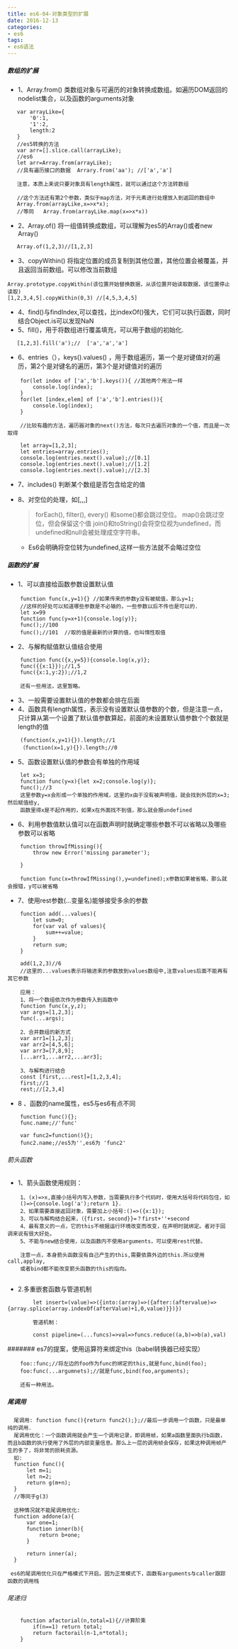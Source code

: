 ```yaml
---
title: es6-04-对象类型的扩展
date: 2016-12-13
categories:
- es6
tags: 
- es6语法
---
```


##### 数组的扩展
+ 1、Array.from()  类数组对象与可遍历的对象转换成数组。如遍历DOM返回的nodelist集合，以及函数的arguments对象
```
   var arrayLike={
       '0':1,
       '1':2,
       length:2
   }
   //es5转换的方法
   var arr=[].slice.call(arrayLike);
   //es6
   let arr=Array.from(arrayLike);
   //具有遍历接口的数据  Arrary.from('aa'); //['a','a']
   
   注意，本质上来说只要对象具有length属性，就可以通过这个方法转数组
   
   //这个方法还有第2个参数，类似于map方法，对于元素进行处理放入到返回的数组中
   Array.from(arrayLike,x=>x*x);
   //等同   Array.from(arrayLike.map(x=>x*x))
```

+ 2、Array.of()  将一组值转换成数组，可以理解为es5的Array()或者new Array()
```
   Array.of(1,2,3)//[1,2,3]
```

+ 3、copyWithin() 将指定位置的成员复制到其他位置，其他位置会被覆盖，并且返回当前数组。可以修改当前数组
```
Array.prototype.copyWithin(该位置开始替换数据，从该位置开始读取数据，该位置停止读取)
[1,2,3,4,5].copyWithin(0,3) //[4,5,3,4,5]
```

+ 4、find()与findIndex,可以查找，比indexOf()强大，它们可以执行函数，同时结合Object.is可以发现NaN
+ 5、fill()，用于将数组进行覆盖填充，可以用于数组的初始化.
```
   [1,2,3].fill('a');//  ['a','a','a']
```

+ 6、entries（），keys().values()  ，用于数组遍历，第一个是对键值对的遍历，第2个是对键名的遍历，第3个是对键值对的遍历
```
    for(let index of ['a','b'].keys()){ //其他两个用法一样
        console.log(index);
    }
    for(let [index,elem] of ['a','b'].entries()){ 
        console.log(index);
    }
    
    //比较有趣的方法，遍历器对象的next()方法，每次只去遍历对象的一个值，而且是一次取得
    
    let array=[1,2,3];
    let entries=array.entries();
    console.log(entries.next().value);//[0.1]
    console.log(entries.next().value);//[1.2]
    console.log(entries.next().value);//[2.3]
```

+ 7、includes()   判断某个数组是否包含给定的值
+ 8、对空位的处理，如[,,,]
  >  forEach(), filter(), every() 和some()都会跳过空位。
map()会跳过空位，但会保留这个值
join()和toString()会将空位视为undefined，而undefined和null会被处理成空字符串。

  + Es6会明确将空位转为undefined,这样一些方法就不会略过空位


##### 函数的扩展
+ 1、可以直接给函数参数设置默认值
```
    function func(x,y=1){} //如果传来的参数y没有被赋值，那么y=1;
    //这样的好处可以知道哪些参数是不必输的，一些参数以后不传也是可以的.
    let x=99
    function func(y=x+1){console.log(y)};
    func();//100
    func();//101  //取的值是最新的计算的值，也叫惰性取值
```

+ 2、与解构赋值默认值结合使用
```
    function func({x,y=5}){console.log(x,y)};
    func({{x:1}});//1,5
    func({x:1,y:2});//1,2
    
    还有一些用法，这里暂略。
```

+ 3、一般需要设置默认值的参数都会排在后面
+ 4、函数具有length属性，表示没有设置默认值参数的个数，但是注意一点，只计算从第一个设置了默认值参数算起，前面的未设置默认值参数个个数就是length的值
```
    (function(x,y=1){}).length;//1
    （function(x=1,y){}).length;//0
```
+ 5、函数设置默认值的参数会有单独的作用域
```
    let x=3;
    function func(y=x){let x=2;console.log(y)};
    func();//3
    这里参数y=x会形成一个单独的作用域，这里的x由于没有被声明值，就会找到外层的x=3;然后赋值给y,
    函数里得x是不起作用的，如果x在外面找不到值，那么就会报undefined
```

+ 6、利用参数值默认值可以在函数声明时就确定哪些参数不可以省略以及哪些参数可以省略
```
    function throwIfMissing(){
        throw new Error('missing parameter');
        
    }
    
    function func(x=throwIfMissing(),y=undefined);x参数如果被省略，那么就会报错，y可以被省略
```

+ 7、使用rest参数(...变量名)能够接受多余的参数
```
    function add(...values){
        let sum=0;
        for(var val of values){
            sum++=value;
        }
        return sum;
    }
    
    add(1,2,3)//6
    //这里的...values表示将输进来的参数放到values数组中,注意values后面不能再有其它参数
    
    应用：
    1、将一个数组依次作为参数传入到函数中
    function func(x,y,z);
    var args=[1,2,3];
    func(...args);
    
    2、合并数组的新方式
    var arr1=[1,2,3];
    var arr2=[4,5,6];
    var arr3=[7,8,9];
    [...arr1,...arr2,...arr3];
    
    3、与解构进行结合
    const [first,...rest]=[1,2,3,4];
    first;//1
    rest;//[2,3,4]
```

+ 8 、函数的name属性，es5与es6有点不同
```
    function func(){};
    func.name;//'func'
    
    var func2=function(){};
    func2.name;//es5为'',es6为 'func2'
```

###### 箭头函数
+ 1、箭头函数使用规则：
```
    1、(x)=>x,直接小括号内写入参数，当需要执行多个代码时，使用大括号将代码包住，如
    ()=>{console.log('a');return 1}.
    2、如果需要直接返回对象，需要加上小括号:()=>({x:1});
    3、可以与解构结合起来，（{first，second}}=？first+''+second
    4、最有意义的一点，它的this不根据运行环境改变而改变，在声明时就绑定。者对于回调来说有很大好处。
    5、不能与new结合使用，以及函数内不使用arguments，可以使用rest代替。
    
    注意一点，本身箭头函数没有自己产生的this,需要依靠外边的this.所以使用call,applay,
    或者bind都不能改变箭头函数的this的指向。
    
```
+ 2.多重嵌套函数与管道机制
```
        let insert=(value)=>({into:(array)=>({after:(aftervalue)=>{array.splice(array.indexOf(afterValue)+1,0,value)}})})
        
        管道机制：
        
        const pipeline=(...funcs)=>val=>funcs.reduce((a,b)=>b(a),val)
```


####### es7的提案，使用运算符来绑定this（babel转换器已经实现）
```
    foo::func;//将左边的foo作为func的绑定的this,就是func,bind(foo);
    foo:func(...argumnets);//就是func,bind(foo,arguments);
    
    还有一种用法。
```

##### 尾调用
```
  尾调用: function func(){return func2();};//最后一步调用一个函数，只是最单纯的调用.
  尾调用优化：一个函数调用就会产生一个调用记录，即调用帧，如果a函数里面执行b函数，而且b函数的执行使用了外层的内部变量信息。那么上一层的调用帧会保存，如果这种调用帧产生的多了，将非常的损耗资源。
  如:
  function func(){
      let m=1;
      let n=2;
      return g(m+n);
  }
  //等同于g(3)
  
  这种情况就不能尾调用优化:
  function addone(a){
      var one=1;
      function inner(b){
          return b+one;
      }
      
      return inner(a);
  }
 
 es6的尾调用优化只在严格模式下开启。因为正常模式下，函数有arguments与caller跟踪函数的调用栈
```

###### 尾递归
```
    function afactorial(n,total=1){//计算阶乘
        if(n==1) return total;
        return factorail(n-1,n*total);
    }
```